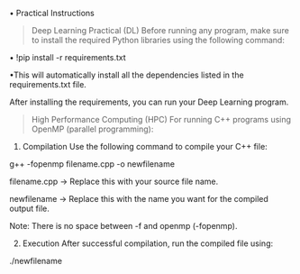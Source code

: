 • Practical Instructions
> Deep Learning Practical (DL)
Before running any program, make sure to install the required Python libraries using the following command:

• !pip install -r requirements.txt

•This will automatically install all the dependencies listed in the requirements.txt file.

After installing the requirements, you can run your Deep Learning program.

> High Performance Computing (HPC)
For running C++ programs using OpenMP (parallel programming):

1. Compilation
Use the following command to compile your C++ file:

g++ -fopenmp filename.cpp -o newfilename

filename.cpp → Replace this with your source file name.

newfilename → Replace this with the name you want for the compiled output file.

Note: There is no space between -f and openmp (-fopenmp).

2. Execution
After successful compilation, run the compiled file using:

./newfilename
